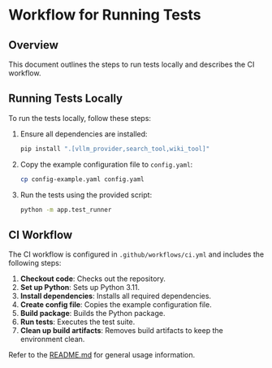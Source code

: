 # Workflow for Running Tests

## Overview

This document outlines the steps to run tests locally and describes the CI workflow.

## Running Tests Locally

To run the tests locally, follow these steps:

1. Ensure all dependencies are installed:

    ```bash
    pip install ".[vllm_provider,search_tool,wiki_tool]"
    ```

2. Copy the example configuration file to `config.yaml`:

    ```bash
    cp config-example.yaml config.yaml
    ```

3. Run the tests using the provided script:

    ```bash
    python -m app.test_runner
    ```

## CI Workflow

The CI workflow is configured in `.github/workflows/ci.yml` and includes the following steps:

1. **Checkout code**: Checks out the repository.
2. **Set up Python**: Sets up Python 3.11.
3. **Install dependencies**: Installs all required dependencies.
4. **Create config file**: Copies the example configuration file.
5. **Build package**: Builds the Python package.
6. **Run tests**: Executes the test suite.
7. **Clean up build artifacts**: Removes build artifacts to keep the environment clean.

Refer to the [README.md](README.md) for general usage information.
